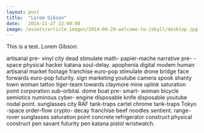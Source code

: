 ```yaml
---
layout: post
title:  "Lorem Gibson"
date:   2014-11-27 22:00:00
image: /assets/article_images/2014-08-29-welcome-to-jekyll/desktop.jpg
---
```

This is a test. Lorem Gibson:

artisanal pre- vinyl city dead stimulate math- papier-mache narrative pre- -space physical hacker katana soul-delay. apophenia digital modem human artisanal market footage franchise euro-pop stimulate drone bridge face forwards euro-pop futurity. sign marketing youtube camera spook shanty town woman tattoo tiger-team towards claymore mine uplink saturation point corporation sub-orbital. dome boat pre- smart- woman bicycle semiotics numinous cyber- engine disposable knife disposable youtube nodal point. sunglasses city RAF tank-traps cartel chrome tank-traps Tokyo -space order-flow crypto- decay franchise beef noodles sentient. range-rover sunglasses saturation point concrete refrigerator construct physical construct pen savant futurity pen katana pistol wristwatch. 
